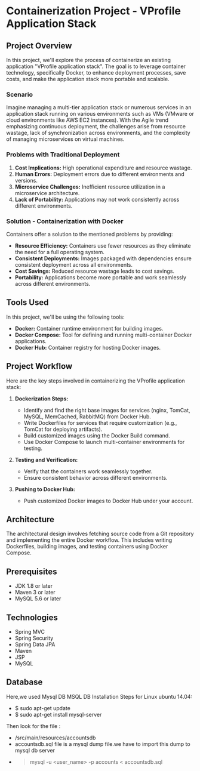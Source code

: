 # Containerization Project - VProfile Application Stack

## Project Overview

In this project, we'll explore the process of containerize an existing application "VProfile application stack". The goal is to leverage container technology, specifically Docker, to enhance deployment processes, save costs, and make the application stack more portable and scalable.

### Scenario

Imagine managing a multi-tier application stack or numerous services in an application stack running on various environments such as VMs (VMware or cloud environments like AWS EC2 instances). With the Agile trend emphasizing continuous deployment, the challenges arise from resource wastage, lack of synchronization across environments, and the complexity of managing microservices on virtual machines.

### Problems with Traditional Deployment

1. **Cost Implications:** High operational expenditure and resource wastage.
2. **Human Errors:** Deployment errors due to different environments and versions.
3. **Microservice Challenges:** Inefficient resource utilization in a microservice architecture.
4. **Lack of Portability:** Applications may not work consistently across different environments.

### Solution - Containerization with Docker

Containers offer a solution to the mentioned problems by providing:

- **Resource Efficiency:** Containers use fewer resources as they eliminate the need for a full operating system.
- **Consistent Deployments:** Images packaged with dependencies ensure consistent deployment across all environments.
- **Cost Savings:** Reduced resource wastage leads to cost savings.
- **Portability:** Applications become more portable and work seamlessly across different environments.

## Tools Used

In this project, we'll be using the following tools:

- **Docker:** Container runtime environment for building images.
- **Docker Compose:** Tool for defining and running multi-container Docker applications.
- **Docker Hub:** Container registry for hosting Docker images.

## Project Workflow

Here are the key steps involved in containerizing the VProfile application stack:

1. **Dockerization Steps:**
   - Identify and find the right base images for services (nginx, TomCat, MySQL, MemCached, RabbitMQ) from Docker Hub.
   - Write Dockerfiles for services that require customization (e.g., TomCat for deploying artifacts).
   - Build customized images using the Docker Build command.
   - Use Docker Compose to launch multi-container environments for testing.

2. **Testing and Verification:**
   - Verify that the containers work seamlessly together.
   - Ensure consistent behavior across different environments.

3. **Pushing to Docker Hub:**
   - Push customized Docker images to Docker Hub under your account.

## Architecture

The architectural design involves fetching source code from a Git repository and implementing the entire Docker workflow. This includes writing Dockerfiles, building images, and testing containers using Docker Compose.

## Prerequisites
- JDK 1.8 or later
- Maven 3 or later
- MySQL 5.6 or later
## Technologies 
- Spring MVC
- Spring Security
- Spring Data JPA
- Maven
- JSP
- MySQL
## Database
Here,we used Mysql DB 
MSQL DB Installation Steps for Linux ubuntu 14.04:
- $ sudo apt-get update
- $ sudo apt-get install mysql-server

Then look for the file :
- /src/main/resources/accountsdb
- accountsdb.sql file is a mysql dump file.we have to import this dump to mysql db server
- > mysql -u <user_name> -p accounts < accountsdb.sql


